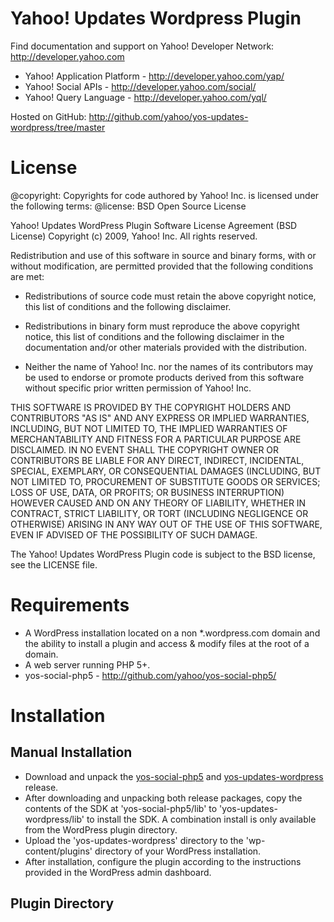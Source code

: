 Yahoo! Updates Wordpress Plugin
==========================

Find documentation and support on Yahoo! Developer Network: http://developer.yahoo.com

 * Yahoo! Application Platform - http://developer.yahoo.com/yap/
 * Yahoo! Social APIs - http://developer.yahoo.com/social/
 * Yahoo! Query Language - http://developer.yahoo.com/yql/

Hosted on GitHub: http://github.com/yahoo/yos-updates-wordpress/tree/master

License
=======

@copyright: Copyrights for code authored by Yahoo! Inc. is licensed under the following terms:
@license:   BSD Open Source License

Yahoo! Updates WordPress Plugin
Software License Agreement (BSD License)
Copyright (c) 2009, Yahoo! Inc.
All rights reserved.

Redistribution and use of this software in source and binary forms, with
or without modification, are permitted provided that the following
conditions are met:

* Redistributions of source code must retain the above
  copyright notice, this list of conditions and the
  following disclaimer.

* Redistributions in binary form must reproduce the above
  copyright notice, this list of conditions and the
  following disclaimer in the documentation and/or other
  materials provided with the distribution.

* Neither the name of Yahoo! Inc. nor the names of its
  contributors may be used to endorse or promote products
  derived from this software without specific prior
  written permission of Yahoo! Inc.

THIS SOFTWARE IS PROVIDED BY THE COPYRIGHT HOLDERS AND CONTRIBUTORS "AS IS"
AND ANY EXPRESS OR IMPLIED WARRANTIES, INCLUDING, BUT NOT LIMITED TO, THE
IMPLIED WARRANTIES OF MERCHANTABILITY AND FITNESS FOR A PARTICULAR PURPOSE ARE
DISCLAIMED. IN NO EVENT SHALL THE COPYRIGHT OWNER OR CONTRIBUTORS BE LIABLE
FOR ANY DIRECT, INDIRECT, INCIDENTAL, SPECIAL, EXEMPLARY, OR CONSEQUENTIAL
DAMAGES (INCLUDING, BUT NOT LIMITED TO, PROCUREMENT OF SUBSTITUTE GOODS OR
SERVICES; LOSS OF USE, DATA, OR PROFITS; OR BUSINESS INTERRUPTION) HOWEVER
CAUSED AND ON ANY THEORY OF LIABILITY, WHETHER IN CONTRACT, STRICT LIABILITY,
OR TORT (INCLUDING NEGLIGENCE OR OTHERWISE) ARISING IN ANY WAY OUT OF THE USE
OF THIS SOFTWARE, EVEN IF ADVISED OF THE POSSIBILITY OF SUCH DAMAGE.


The Yahoo! Updates WordPress Plugin code is subject to the BSD license, see the LICENSE file.


Requirements
============
 * A WordPress installation located on a non *.wordpress.com domain and the ability to install a plugin and access & modify files at the root of a domain.
 * A web server running PHP 5+.
 * yos-social-php5 - http://github.com/yahoo/yos-social-php5/

Installation
============

## Manual Installation

* Download and unpack the [yos-social-php5](http://github.com/yahoo/yos-social-php5/) and [yos-updates-wordpress](https://github.com/yahoo/yos-updates-wordpress/) release. 
* After downloading and unpacking both release packages, copy the contents of the SDK at 'yos-social-php5/lib'
to 'yos-updates-wordpress/lib' to install the SDK. A combination install is only available from the WordPress plugin directory.
* Upload the 'yos-updates-wordpress' directory to the 'wp-content/plugins' directory of your WordPress installation.
* After installation, configure the plugin according to the instructions provided in the WordPress admin dashboard.

## Plugin Directory

